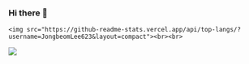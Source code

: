 ### Hi there 👋

<!--
**JongbeomLee623/JongbeomLee623** is a ✨ _special_ ✨ repository because its `README.md` (this file) appears on your GitHub profile.

Here are some ideas to get you started:

- 🔭 I’m currently working on ...
- 🌱 I’m currently learning ...
- 👯 I’m looking to collaborate on ...
- 🤔 I’m looking for help with ...
- 💬 Ask me about ...
- 📫 How to reach me: ...
- 😄 Pronouns: ...
- ⚡ Fun fact: ...
-->

	<img src="https://github-readme-stats.vercel.app/api/top-langs/?username=JongbeomLee623&layout=compact"><br><br>
  <img src="https://github-readme-stats.vercel.app/api?username=JongbeomLee623&show_icons=true">
